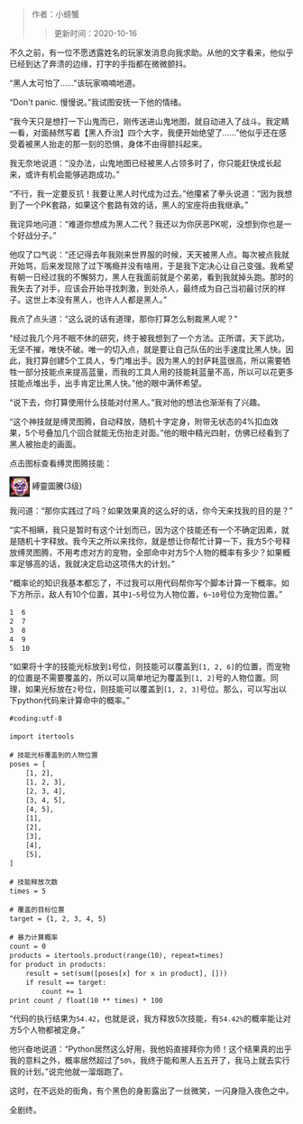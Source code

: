 > 作者：小螃蟹
>> 更新时间：2020-10-16

不久之前，有一位不愿透露姓名的玩家发消息向我求助。从他的文字看来，他似乎已经到达了奔溃的边缘，打字的手指都在微微颤抖。

“黑人太可怕了……”该玩家喃喃地道。

“Don't panic. 慢慢说。”我试图安抚一下他的情绪。

“我今天只是想打一下山鬼而已，刚传送进山鬼地图，就自动进入了战斗。我定睛一看，对面赫然写着【黑人乔治】四个大字，我便开始绝望了……”他似乎还在感受着被黑人抬走的那一刻的恐惧，身体不由得颤抖起来。

我无奈地说道：“没办法，山鬼地图已经被黑人占领多时了，你只能赶快成长起来，或许有机会能够逃跑成功。”

“不行，我一定要反抗！我要让黑人时代成为过去。”他攥紧了拳头说道：“因为我想到了一个PK套路，如果这个套路有效的话，黑人的宝座将由我继承。”

我诧异地问道：“难道你想成为黑人二代？我还以为你厌恶PK呢，没想到你也是一个好战分子。”

他叹了口气说：“还记得去年我刚来世界服的时候，天天被黑人点。每次被点我就开始骂，后来发现除了过下嘴瘾并没有啥用，于是我下定决心让自己变强。我希望有朝一日经过我的不懈努力，黑人在我面前就是个弟弟，看到我就掉头跑。那时的我失去了对手，应该会开始寻找刺激，到处杀人，最终成为自己当初最讨厌的样子。这世上本没有黑人，也许人人都是黑人。”

我点了点头道：“这么说的话有道理，那你打算怎么制裁黑人呢？”

“经过我几个月不眠不休的研究，终于被我想到了一个方法。正所谓，天下武功，无坚不摧，唯快不破。唯一的切入点，就是要让自己队伍的出手速度比黑人快。因此，我打算创建5个工具人，专门堆出手。因为黑人的封萨耗蓝很高，所以需要牺牲一部分技能点来提高蓝量，而我的工具人用的技能耗蓝量不高，所以可以花更多技能点堆出手，出手肯定比黑人快。”他的眼中满怀希望。

“说下去，你打算使用什么技能对付黑人。”我对他的想法也渐渐有了兴趣。

“这个神技就是缚灵图腾，自动释放，随机十字定身，附带无状态的4%扣血效果，5个号叠加几个回合就能无伤抬走对面。”他的眼中精光四射，仿佛已经看到了黑人被抬走的画面。

点击图标查看缚灵图腾技能：

<a href="http://helper/skill/177485"><img src="/empire/image/skill/99_1.png" width="36" height="36" style="vertical-align: middle;" /></a> <span>縛靈圖騰(3级)</span><br/>

我问道：“那你实践过了吗？如果效果真的这么好的话，你今天来找我的目的是？”

“实不相瞒，我只是暂时有这个计划而已，因为这个技能还有一个不确定因素，就是随机十字释放。我今天之所以来找你，就是想让你帮忙计算一下，我方5个号释放缚灵图腾，不用考虑对方的宠物，全部命中对方5个人物的概率有多少？如果概率足够高的话，我就决定启动这项伟大的计划。”

“概率论的知识我基本都忘了，不过我可以用代码帮你写个脚本计算一下概率。如下方所示，敌人有10个位置，其中`1~5`号位为人物位置，`6~10`号位为宠物位置。”

```
1  6
2  7
3  8
4  9
5  10
```

“如果将十字的技能光标放到`1`号位，则技能可以覆盖到`[1, 2, 6]`的位置，而宠物的位置是不需要覆盖的，所以可以简单地记为覆盖到`[1, 2]`号的人物位置。同理，如果光标放在`2`号位，则技能可以覆盖到`[1, 2, 3]`号位。那么，可以写出以下python代码来计算命中的概率。”

```
#coding:utf-8

import itertools

# 技能光标覆盖到的人物位置
poses = [
    [1, 2],
    [1, 2, 3],
    [2, 3, 4],
    [3, 4, 5],
    [4, 5],
    [1],
    [2],
    [3],
    [4],
    [5],
]

# 技能释放次数
times = 5

# 覆盖的目标位置
target = {1, 2, 3, 4, 5}

# 暴力计算概率
count = 0
products = itertools.product(range(10), repeat=times)
for product in products:
    result = set(sum([poses[x] for x in product], []))
    if result == target:
        count += 1
print count / float(10 ** times) * 100
```

“代码的执行结果为`54.42`，也就是说，我方释放5次技能，有`54.42%`的概率能让对方5个人物都被定身。”

他兴奋地说道：“Python居然这么好用，我他妈直接拜你为师！这个结果真的出乎我的意料之外，概率居然超过了`50%`，我终于能和黑人五五开了，我马上就去实行我的计划。”说完他就一溜烟跑了。

这时，在不远处的街角，有个黑色的身影露出了一丝微笑，一闪身隐入夜色之中。

全剧终。

<div id="gitalk-container"></div>
<link rel="stylesheet" href="https://unpkg.com/gitalk/dist/gitalk.css">
<script src="https://unpkg.com/gitalk@latest/dist/gitalk.min.js"></script> 
<script src="/empire/js/library.js"></script> 
<script type="text/javascript">setTitle("制裁黑人的套路，玩家看完都惊呆了");</script>
        
